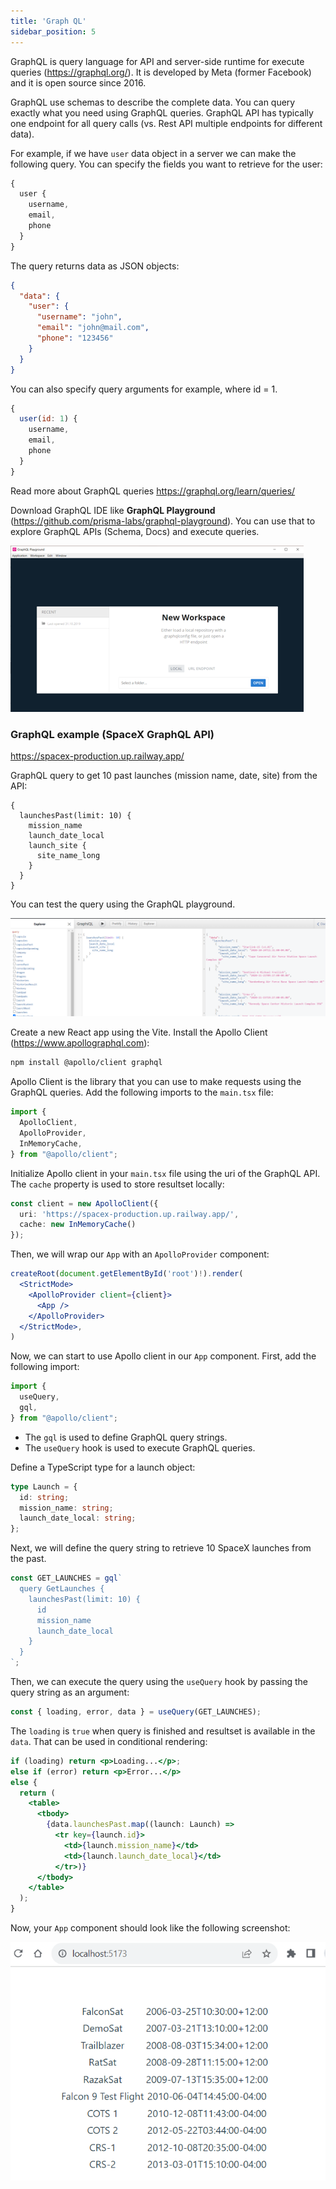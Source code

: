 ```yaml
---
title: 'Graph QL'
sidebar_position: 5
---
```

GraphQL is query language for API and server-side runtime for execute queries (https://graphql.org/). It is developed by Meta (former Facebook) and it is open source since 2016.

GraphQL use schemas to describe the complete data. You can query exactly what you need using GraphQL queries. GraphQL API has typically one endpoint for all query calls (vs. Rest API multiple endpoints for different data).

For example, if we have `user` data object in a server we can make the following query. You can specify the fields you want to retrieve for the user:
```js
{
  user {
    username,
    email,
    phone
  }
}
```
The query returns data as JSON objects:
```json
{
  "data": {
    "user": {
      "username": "john",
      "email": "john@mail.com",
      "phone": "123456"
    }
  }
}
```
You can also specify query arguments for example, where id = 1.
```js
{
  user(id: 1) {
    username,
    email,
    phone
  }
}
```
Read more about GraphQL queries https://graphql.org/learn/queries/

Download GraphQL IDE like **GraphQL Playground** (https://github.com/prisma-labs/graphql-playground). You can use that to explore GraphQL APIs (Schema, Docs) and execute queries.

![GraphQL Playground](./img/playground.png)

### GraphQL example (SpaceX GraphQL API)
https://spacex-production.up.railway.app/

GraphQL query to get 10 past launches (mission name, date, site) from the API:
```
{
  launchesPast(limit: 10) {
    mission_name
    launch_date_local
    launch_site {
      site_name_long
    }
  }
}
```
You can test the query using the GraphQL playground.

![GraphQL playground](./img/playground1.png)

Create a new React app using the Vite. Install the Apollo Client (https://www.apollographql.com):
```bash
npm install @apollo/client graphql
```
Apollo Client is the library that you can use to make requests using the GraphQL queries.  Add the following imports to the `main.tsx` file:
```js title="main.jsx"
import {
  ApolloClient,
  ApolloProvider,
  InMemoryCache,
} from "@apollo/client";
```
Initialize Apollo client in your `main.tsx` file using the uri of the GraphQL API. The `cache` property is used to store resultset locally:
```ts title="main.tsx"
const client = new ApolloClient({
  uri: 'https://spacex-production.up.railway.app/',
  cache: new InMemoryCache()
});
```
Then, we will wrap our `App` with an `ApolloProvider` component:
```jsx title="main.tsx"
createRoot(document.getElementById('root')!).render(
  <StrictMode>
    <ApolloProvider client={client}>
      <App />
    </ApolloProvider>
  </StrictMode>,
)
```
Now, we can start to use Apollo client in our `App` component. First, add the following import:
```ts
import {
  useQuery,
  gql,
} from "@apollo/client";
```
- The `gql` is used to define GraphQL query strings.
- The `useQuery` hook is used to execute GraphQL queries.

Define a TypeScript type for a launch object:
```ts
type Launch = {
  id: string;
  mission_name: string;
  launch_date_local: string;
};
```
Next, we will define the query string to retrieve 10 SpaceX launches from the past.
```js title="App.tsx"
const GET_LAUNCHES = gql`
  query GetLaunches {
    launchesPast(limit: 10) {
      id
      mission_name
      launch_date_local
    }
  }
`;
``` 
Then, we can execute the query using the `useQuery` hook by passing the query string as an argument:
```js title="App.tsx"
const { loading, error, data } = useQuery(GET_LAUNCHES);
```
The `loading` is `true` when query is finished and resultset is available in the `data`. That can be used in conditional rendering:
```jsx title="App.tsx"
if (loading) return <p>Loading...</p>;
else if (error) return <p>Error...</p>
else {
  return (
    <table>
      <tbody>
        {data.launchesPast.map((launch: Launch) =>
          <tr key={launch.id}>
            <td>{launch.mission_name}</td>
            <td>{launch.launch_date_local}</td>
          </tr>)}
      </tbody>
    </table>
  );
}
```
Now, your `App` component should look like the following screenshot:

![SpaceX API](./img/appjs.PNG)